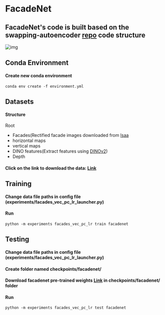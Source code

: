 # FacadeNet

## FacadeNet's code is built based on the swapping-autoencoder [repo](https://github.com/taesungp/swapping-autoencoder-pytorch) code structure

![img](teaser.png)

## Conda Environment
#### Create new conda environment
```conda env create -f environment.yml```

## Datasets
#### Structure 
Root
  - Facades(Rectified facade images downloaded from [lsaa]( dataset)
  - horizontal maps
  - vertical maps
  - DINO features(Extract features using [DINOv2](https://github.com/facebookresearch/dinov2))
  - Depth
#### Click on the link to download the data: [Link](https://ucy-my.sharepoint.com/:u:/g/personal/ygeorg01_ucy_ac_cy/EeRsI0F7qSBIpjwD14GJwWQB70jq0BZqytzUZoUd30I7Vg?e=TVYkan)

## Training
#### Change data file paths in config file (experiments/facades_vec_pc_lr_launcher.py)
#### Run 
```python -m experiments facades_vec_pc_lr train facadenet```

## Testing
#### Change data file paths in config file (experiments/facades_vec_pc_lr_launcher.py)
#### Create folder named checkpoints/facadenet/
#### Download facadenet pre-trained weights [Link](https://ucy-my.sharepoint.com/:u:/g/personal/ygeorg01_ucy_ac_cy/Ea2k-iAIC5VOjX0MByNAGFQB83nwrIqbM9ed1XEO_W_1vg?e=FuT9Ol) in  checkpoints/facadenet/ folder
#### Run
```python -m experiments facades_vec_pc_lr test facadenet```

